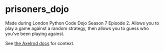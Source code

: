 # prisoners_dojo
Made during London Python Code Dojo Season 7 Episode 2. Allows you to play a game against a random strategy, then allows you to guess who you've been playing against.

See [the Axelrod docs](http://axelrod.readthedocs.org/en/latest/index.html) for context.
